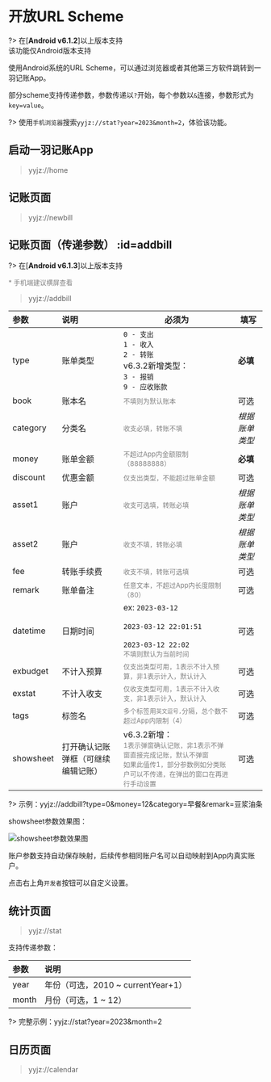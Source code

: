 # 开放URL Scheme

?> 在[**Android v6.1.2**]以上版本支持<br>该功能仅Android版本支持

使用Android系统的URL Scheme，可以通过浏览器或者其他第三方软件跳转到一羽记账App。

部分scheme支持传递参数，参数传递以`?`开始，每个参数以`&`连接，参数形式为`key=value`。

?> 使用`手机浏览器`搜索`yyjz://stat?year=2023&month=2`，体验该功能。

## 启动一羽记账App

> yyjz://home

## 记账页面

> yyjz://newbill

## 记账页面（传递参数） :id=addbill

?> 在[**Android v6.1.3**]以上版本支持<br>

<font color=gray size=2>* 手机端建议横屏查看</font>

> yyjz://addbill

| 参数        | 说明                | 必须为                                                                                                                    | 填写       |
|:--------- |:----------------- | ---------------------------------------------------------------------------------------------------------------------- | -------- |
| type      | 账单类型              | `0 - 支出`<br>`1 - 收入`<br>`2 - 转账`<br>v6.3.2新增类型：<br>`3 - 报销`<br>`9 - 应收账款`                                              | **必填**   |
| book      | 账本名               | <font color=gray size=2>不填则为默认账本</font>                                                                                | 可选       |
| category  | 分类名               | <font color=gray size=2>收支必填，转账不填</font>                                                                               | *根据账单类型* |
| money     | 账单金额              | <font color=gray size=2>不超过App内金额限制（88888888）</font>                                                                   | **必填**   |
| discount  | 优惠金额              | <font color=gray size=2>仅支出类型，不能超过账单金额</font>                                                                          | 可选       |
| asset1    | 账户                | <font color=gray size=2>收支可选填，转账必填</font>                                                                              | *根据账单类型* |
| asset2    | 账户                | <font color=gray size=2>收支不填，转账必填</font>                                                                               | *根据账单类型* |
| fee       | 转账手续费             | <font color=gray size=2>收支不填，转账可选填</font>                                                                              | 可选       |
| remark    | 账单备注              | <font color=gray size=2>任意文本，不超过App内长度限制（80）</font>                                                                    | 可选       |
| datetime  | 日期时间              | ex: `2023-03-12`<br><br> `2023-03-12 22:01:51`<br><br> `2023-03-12 22:02`<br><font color=gray size=2>不填则默认为当前时间</font> | 可选       |
| exbudget  | 不计入预算             | <font color=gray size=2>仅支出类型可用，1表示不计入预算，非1表示计入，默认计入</font>                                                            | 可选       |
| exstat    | 不计入收支             | <font color=gray size=2>仅收支类型可用，1表示不计入收支，非1表示计入，默认计入</font>                                                            | 可选       |
| tags      | 标签名               | <font color=gray size=2>多个标签用`英文逗号,`分隔，总个数不超过App内限制（4）</font>                                                          | 可选       |
| showsheet | 打开确认记账弹框（可继续编辑记账） | v6.3.2新增：<br><font color=gray size=2>1表示弹窗确认记账，非1表示不弹窗直接完成记账，默认不弹窗<br>如果此值传1，部分参数例如分类账户可以不传递，在弹出的窗口在再进行手动设置</font>     | 可选       |

?> 示例：yyjz://addbill?type=0&money=12&category=早餐&remark=豆浆油条

showsheet参数效果图：

![showsheet参数效果图](https://z1.ax1x.com/2023/11/13/piJlIkn.jpg)

账户参数支持自动保存映射，后续传参相同账户名可以自动映射到App内真实账户。

点击右上角`开发者`按钮可以自定义设置。

## 统计页面

> yyjz://stat

支持传递参数：

| 参数    | 说明                          |
|:----- |:--------------------------- |
| year  | 年份（可选，2010 ~ currentYear+1） |
| month | 月份（可选，1 ~ 12）               |

?> 完整示例：yyjz://stat?year=2023&month=2

## 日历页面

> yyjz://calendar
